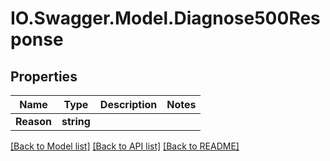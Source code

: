# IO.Swagger.Model.Diagnose500Response
## Properties

Name | Type | Description | Notes
------------ | ------------- | ------------- | -------------
**Reason** | **string** |  | 

[[Back to Model list]](../README.md#documentation-for-models) [[Back to API list]](../README.md#documentation-for-api-endpoints) [[Back to README]](../README.md)

